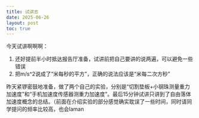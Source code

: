 ```yaml
---
title: 试讲志
date: 2025-06-26
layout: post
toc: true
---
```


今天试讲啊啊啊：

1. 还好提前半小时抵达报告厅准备，试讲前把自己要讲的说两遍，可以避免一些错误
2. 把m/s^2说成了“米每秒的平方”，正确的说法应该是“米每二次方秒”

昨天紧锣密鼓地准备，做了两个自己的实验，分别是“切割垫板+小钢珠测量重力加速度”和“手机加速度传感器测重力加速度”。最后15分钟试讲只讲到了自由落体加速度概念的总结。（前面在介绍实验的部分感觉确实耽误了一些时间，同时请同学提问的频率比较高，也会laman